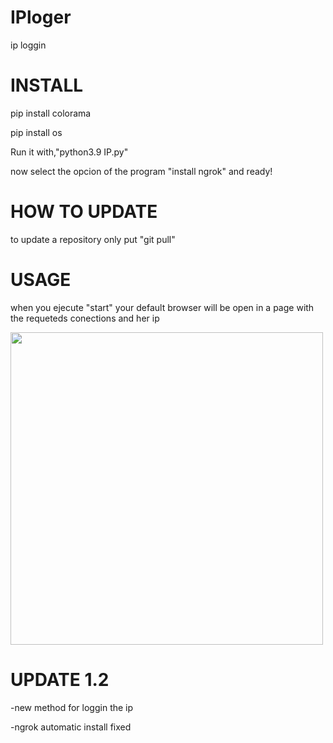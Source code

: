 # IPloger
ip loggin 

# INSTALL

pip install colorama

pip install os

Run it with,"python3.9 IP.py"

now select the opcion of the program "install ngrok" and ready!

# HOW TO UPDATE

to update a repository only put "git pull"

# USAGE

when you ejecute "start" your default browser will be open in a page with the requeteds conections and her ip

<img width="500" src="https://media.discordapp.net/attachments/946682349662384138/969763573427503104/unknown.png" />
     
# UPDATE 1.2

-new method for loggin the ip

-ngrok automatic install fixed
